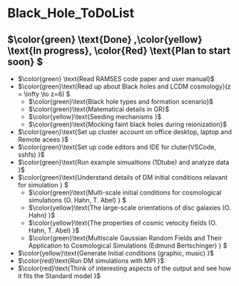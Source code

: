 # Black_Hole_ToDoList

## $\color{green} \text{Done} ,\color{yellow} \text{In progress}, \\color{Red} \text{Plan to start soon} $

+ $\color{green} \text{Read RAMSES code paper and user manual}$
+ $\color{green}\text{Read up about Black holes and LCDM cosmology}(z = \infty \to z=6) $
  + $\color{green}\text{Black hole types and formation scenario}$
  + $\color{green}\text{Matematical details in GR}$
  + $\color{yellow}\text{Seeding mechanisms }$
  + $\color{green}\text{Mocking faint black holes during reionization}$
+ $\color{green}\text{Set up cluster account on office desktop, laptop and Remote acees }$
+ $\color{green}\text{Set up code editors and IDE for cluter(VSCode, sshfs) }$
+ $\color{green}\text{Run example simualtions (1Dtube) and analyze data }$
+ $\color{green}\text{Understand details of DM initial conditions relavant for simulation } $
  + $\color{green}\text{Multi-scale initial conditions for cosmological simulations (O. Hahn, T. Abel) } $
  + $\color{yellow}\text{The large-scale orientations of disc galaxies (O. Hahn) }$
  + $\color{yellow}\text{The properties of cosmic velocity fields (O. Hahn, T. Abel) }$
  + $\color{green}\text{Multiscale Gaussian Random Fields and Their Application to Cosmological Simulations (Edmund Bertschinger) } $
+ $\color{yellow}\text{Generate Initial conditions (graphic, music) }$
+ $\color{red}\text{Run DM simulations with MPI }$
+ $\color{red}\text{Think of interesting aspects of the output and see how it fits the Standard model }$


